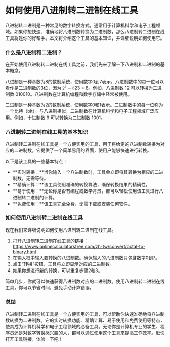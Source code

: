 如何使用八进制转二进制在线工具
===============

八进制转二进制是一种常见的数字转换方式，通常用于计算机科学和电子工程领域。如果你想快速、准确地将八进制数转换为二进制数，那么八进制转二进制在线工具将是你的好帮手。本文将介绍这个工具的基本知识，并详细说明如何使用它。

### 什么是八进制和二进制？

在开始使用八进制转二进制在线工具之前，我们先来了解一下八进制和二进制的基本概念。

八进制是一种基数为8的数制系统，使用数字0到7表示。八进制数中的每一位可以看作是二进制数的3位，因为 <span class="katex"><span class="katex-mathml"><math xmlns="http://www.w3.org/1998/Math/MathML"><semantics><mrow><msup><mn>2</mn><mn>3</mn></msup><mo>=</mo><mn>8</mn></mrow><annotation encoding="application/x-tex">2^3=8</annotation></semantics></math></span><span aria-hidden="true" class="katex-html"><span class="base"><span class="strut" style="height:0.8141em;"></span><span class="mord"><span class="mord">2</span><span class="msupsub"><span class="vlist-t"><span class="vlist-r"><span class="vlist" style="height:0.8141em;"><span style="top:-3.063em;margin-right:0.05em;"><span class="pstrut" style="height:2.7em;"></span><span class="sizing reset-size6 size3 mtight"><span class="mord mtight">3</span></span></span></span></span></span></span></span><span class="mspace" style="margin-right:0.2778em;"></span><span class="mrel">=</span><span class="mspace" style="margin-right:0.2778em;"></span></span><span class="base"><span class="strut" style="height:0.6444em;"></span><span class="mord">8</span></span></span></span>。例如，八进制数 12 可以转换为二进制数 010010。八进制数在计算机编程和数字存储中经常被使用。

二进制是一种基数为2的数制系统，使用数字0和1表示。二进制数中的每一位称为一个比特（bit）。与八进制相似，二进制数在计算机科学和电子工程领域广泛应用。例如，十进制数 9 可以转换为二进制数 1001。

### 八进制转二进制在线工具的基本知识

八进制转二进制在线工具是一个方便实用的工具，用于将给定的八进制数转换为对应的二进制数。它提供了一个简单易用的界面，使用户能够快速进行转换。

以下是该工具的一些基本特点：

- **实时转换：**当你输入一个八进制数时，工具会立即将其转换为相应的二进制数，无需等待。
- **精确计算：**该工具使用准确的转换算法，确保转换结果的精确性。
- **易于使用：**无论你是否有编程或数学背景，都可以轻松使用该工具进行八进制转二进制的计算。
- **免费使用：**该工具完全免费，无需下载或安装任何软件。

### 如何使用八进制转二进制在线工具

现在我们来详细说明如何使用八进制转二进制在线工具。

1. 打开八进制转二进制在线工具的链接：<https://www.onlinecalculatorsfree.com/zh-tw/convert/octal-to-binary.html>
2. 在输入框中输入要转换的八进制数。确保输入的八进制数只包含数字0到7。
3. 点击“转换”按钮，工具将立即显示对应的二进制数。
4. 如果你想进行新的转换，可以重复步骤2和3。

简单几步，你就可以快速获得八进制数对应的二进制数。使用八进制转二进制在线工具，你可以节省时间，避免手动计算错误。

### 总结

八进制转二进制在线工具是一个方便实用的工具，可以帮助你快速准确地将八进制数转换为二进制数。它的实时转换功能、精确计算、易于使用和免费使用等特点，使其成为计算机科学和电子工程领域的必备工具。无论你是计算机专业的学生、程序员还是对数字转换感兴趣的人，都可以通过使用这个工具来提高工作效率。赶快打开工具链接，体验一下吧！